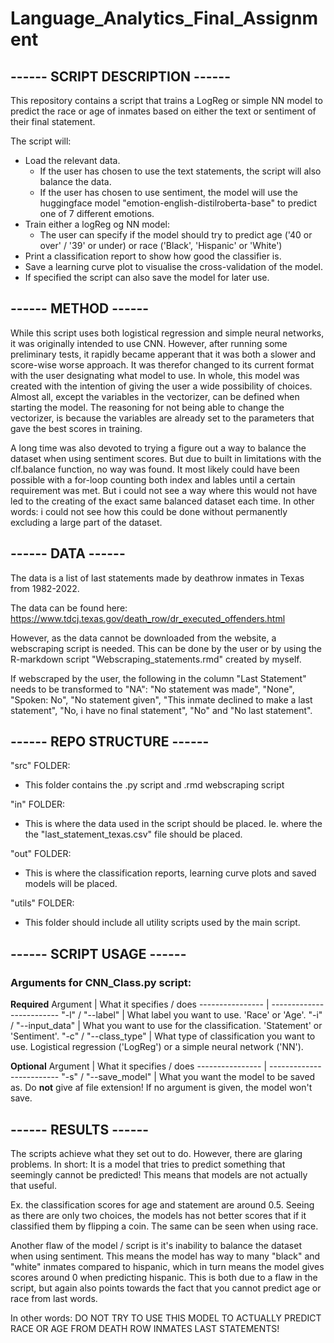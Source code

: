 # Language_Analytics_Final_Assignment
## ------ SCRIPT DESCRIPTION ------
This repository contains a script that trains a LogReg or simple NN model to predict the race or age of inmates based on either the text or sentiment of their final statement. 

The script will:
- Load the relevant data.
    - If the user has chosen to use the text statements, the script will also balance the data.
    - If the user has chosen to use sentiment, the model will use the huggingface model "emotion-english-distilroberta-base" to predict one of 7 different emotions.
- Train either a logReg og NN model:
    - The user can specify if the model should try to predict age ('40 or over' / '39' or under) or race ('Black', 'Hispanic' or 'White') 
- Print a classification report to show how good the classifier is.
- Save a learning curve plot to visualise the cross-validation of the model.
- If specified the script can also save the model for later use.

## ------ METHOD ------
While this script uses both logistical regression and simple neural networks, it was originally intended to use CNN. However, after running some preliminary tests, it rapidly became apperant that it was both a slower and score-wise worse approach. It was therefor changed to its current format with the user designating what model to use. In whole, this model was created with the intention of giving the user a wide possibility of choices. Almost all, except the variables in the vectorizer, can be defined when starting the model. The reasoning for not being able to change the vectorizer, is because the variables are already set to the parameters that gave the best scores in training. 

A long time was also devoted to trying a figure out a way to balance the dataset when using sentiment scores. But due to built in limitations with the clf.balance function, no way was found. It most likely could have been possible with a for-loop counting both index and lables until a certain requirement was met. But i could not see a way where this would not have led to the creating of the exact same balanced dataset each time. In other words: i could not see how this could be done without permanently excluding a large part of the dataset.

## ------ DATA ------
The data is a list of last statements made by deathrow inmates in Texas from 1982-2022. 

The data can be found here: https://www.tdcj.texas.gov/death_row/dr_executed_offenders.html

However, as the data cannot be downloaded from the website, a webscraping script is needed. This can be done by the user or by using the R-markdown script "Webscraping_statements.rmd" created by myself.

If webscraped by the user, the following in the column "Last Statement" needs to be transformed to "NA": "No statement was made", "None", "Spoken: No", "No statement given", "This inmate declined to make a last statement", "No, i have no final statement", "No" and "No last statement".

## ------ REPO STRUCTURE ------
"src" FOLDER:
- This folder contains the .py script and .rmd webscraping script

"in" FOLDER:
- This is where the data used in the script should be placed. Ie. where the the "last_statement_texas.csv" file should be placed.

"out" FOLDER:
- This is where the classification reports, learning curve plots and saved models will be placed.

"utils" FOLDER:
- This folder should include all utility scripts used by the main script.

## ------ SCRIPT USAGE ------
### Arguments for CNN_Class.py script:
**Required**
Argument         | What it specifies / does
---------------- | -------------------------
"-l" / "--label" | What label you want to use. 'Race' or 'Age'.
"-i" / "--input_data" | What you want to use for the classification. 'Statement' or 'Sentiment'.
"-c" / "--class_type" | What type of classification you want to use. Logistical regression ('LogReg') or a simple neural network ('NN').

**Optional**
Argument         | What it specifies / does
---------------- | -------------------------
"-s" / "--save_model" | What you want the model to be saved as. Do **not** give af file extension! If no argument is given, the model won't save.

## ------ RESULTS ------
The scripts achieve what they set out to do. However, there are glaring problems. In short: It is a model that tries to predict something that seemingly cannot be predicted! This means that models are not actually that useful. 

Ex. the classification scores for age and statement are around 0.5. Seeing as there are only two choices, the models has not better scores that if it classified them by flipping a coin. The same can be seen when using race. 

Another flaw of the model / script is it's inability to balance the dataset when using sentiment. This means the model has way to many "black" and "white" inmates compared to hispanic, which in turn means the model gives scores around 0 when predicting hispanic. This is both due to a flaw in the script, but again also points towards the fact that you cannot predict age or race from last words.

In other words: DO NOT TRY TO USE THIS MODEL TO ACTUALLY PREDICT RACE OR AGE FROM DEATH ROW INMATES LAST STATEMENTS!
